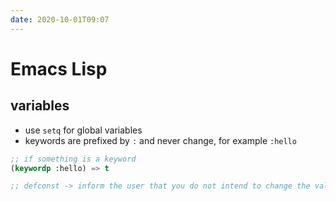 ```yaml
---
date: 2020-10-01T09:07
---
```


# Emacs Lisp

## variables

- use `setq` for global variables 
- keywords are prefixed by `:` and never change, for example `:hello`
```lisp
;; if something is a keyword
(keywordp :hello) => t

;; defconst -> inform the user that you do not intend to change the value, however it's not enforced
```